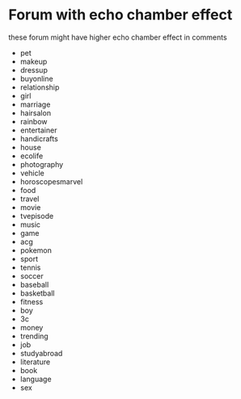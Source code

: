 # Forum with echo chamber effect

these forum might have higher echo chamber effect in comments

-   pet
-   makeup
-   dressup
-   buyonline
-   relationship
-   girl
-   marriage
-   hairsalon
-   rainbow
-   entertainer
-   handicrafts
-   house
-   ecolife
-   photography
-   vehicle
-   horoscopesmarvel
-   food
-   travel
-   movie
-   tvepisode
-   music
-   game
-   acg
-   pokemon
-   sport
-   tennis
-   soccer
-   baseball
-   basketball
-   fitness
-   boy
-   3c
-   money
-   trending
-   job
-   studyabroad
-   literature
-   book
-   language
-   sex

